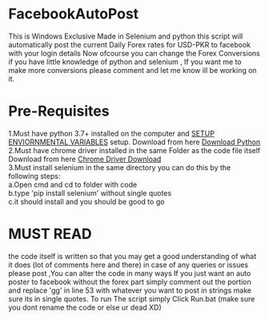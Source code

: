 <h1>FacebookAutoPost</h1>
This is Windows Exclusive Made in Selenium and python this script will automatically post the current Daily Forex rates for USD-PKR to facebook with your login details Now ofcourse you can change the Forex Conversions if you have little knowledge of python and selenium , If you want me to make more conversions please comment and let me know ill be working on it.
<h1>Pre-Requisites</h1>
1.Must have python 3.7+ installed on the computer and <a href="https://stackoverflow.com/questions/3701646/how-to-add-to-the-pythonpath-in-windows">SETUP ENVIORNMENTAL VARIABLES</a> setup. Download from here <a href="https://www.python.org/downloads/">Download Python</a><br>
2.Must have chrome driver installed in the same Folder as the code file itself Download from here <a href="https://chromedriver.storage.googleapis.com/index.html?path=2.44/">Chrome Driver Download</a><br>
3.Must install selenium in the same directory you can do this by the following steps: <br>                                                        a.Open cmd and cd to folder with code       <br>                                                                                    b.type 'pip install selenium' without single quotes <br>                                                                            c.it should install and you should be good to go <br>
<h1> MUST READ</h1>
  the code itself is written so that you may get a good understanding of what it does (lot of comments here and there) in case of any queries or issues please post ,You can alter the code in many ways If you just want an auto poster to facebook without the forex part simply comment out the portion and replace 'gg' in line 53 with whatever you want to post in strings make sure its in single quotes.
To run The script simply Click Run.bat (make sure you dont rename the code or else ur dead XD) 
  
